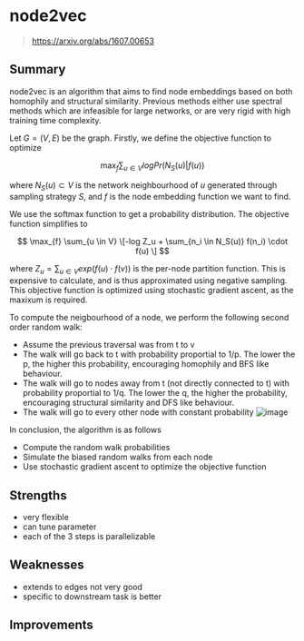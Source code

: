 # node2vec
> https://arxiv.org/abs/1607.00653

## Summary
node2vec is an algorithm that aims to find node embeddings based on both
  homophily and structural similarity. Previous methods either use spectral methods which are infeasible for large networks, or are very rigid with high training time complexity.

Let $G = (V, E)$ be the graph.
Firstly, we define the objective function to optimize

$$ \max_{f} \sum_{u \in V} log Pr(N_S(u)|f(u)) $$

where $N_S(u) \subset V$ is the network neighbourhood of $u$ generated through sampling strategy $S$, and $f$ is the node embedding function we want to find.

We use the softmax function to get a probability distribution. The objective function simplifies to

$$ \max_{f} \sum_{u \in V} \[-log Z_u + \sum_{n_i \in N_S(u)} f(n_i) \cdot f(u) \] $$

where $Z_u = \sum_{u \in V} exp(f(u) \cdot f(v))$ is the per-node partition function. This is expensive to calculate, and is thus approximated using negative sampling.
This objective function is optimized using stochastic gradient ascent, as the maxixum is required.

To compute the neigbourhood of a node, we perform the following second order random walk:
- Assume the previous traversal was from t to v
- The walk will go back to t with probability proportial to 1/p. The lower the p, the higher this probability, encouraging homophily and BFS like behaviour.
- The walk will go to nodes away from t (not directly connected to t) with probability proportial to 1/q. The lower the q, the higher the probability, encouraging structural similarity and DFS like behaviour.
- The walk will go to every other node with constant probability
 ![image](https://github.com/PraneethJain/citation-analysis/assets/49565677/a2126b0e-9a3b-4bdf-8453-525d01ba7cf6)

In conclusion, the algorithm is as follows
- Compute the random walk probabilities
- Simulate the biased random walks from each node
- Use stochastic gradient ascent to optimize the objective function

## Strengths
- very flexible
- can tune parameter
- each of the 3 steps is parallelizable
## Weaknesses
- extends to edges not very good
- specific to downstream task is better
## Improvements
